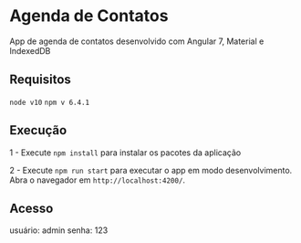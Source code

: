 # Agenda de Contatos

App de agenda de contatos desenvolvido com Angular 7, Material e IndexedDB

## Requisitos
`node v10`
`npm v 6.4.1`

## Execução

1 - Execute `npm install` para instalar os pacotes da aplicação

2 - Execute `npm run start` para executar o app em modo desenvolvimento. Abra o navegador em `http://localhost:4200/`.

## Acesso
usuário: admin
senha: 123
